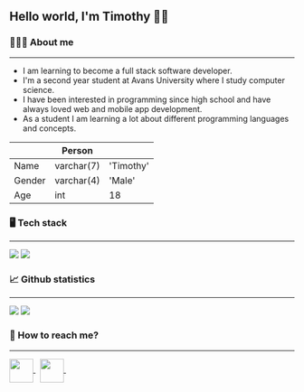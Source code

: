 ## Hello world, I'm Timothy 👋🏻
  
### 🧑🏼‍💻 About me
<hr>

- I am learning to become a full stack software developer.
- I'm a second year student at Avans University where I study computer science. 
- I have been interested in programming since high school and have always loved web and mobile app development.
- As a student I am learning a lot about different programming languages and concepts.

|         |    Person   |           |
| ------- | ----------- | --------- |
| Name    | varchar(7)  | 'Timothy' |
| Gender  | varchar(4)  | 'Male'    |
| Age     | int         | 18        |

### 🖥️ Tech stack
<hr>
<img src="https://skillicons.dev/icons?i=html,css,js,bootstrap,postman,angular,azure,dotnet,nestjs,nodejs" />
<img src="https://skillicons.dev/icons?i=java,mysql,cs,sqlite,php,androidstudio,eclipse,visualstudio,vscode,github" />

###  📈 Github statistics
<hr>
<img src="https://github-readme-stats.vercel.app/api?username=TimothyBorghouts&show_icons=true&include_all_commits=true&count_private=true&theme=dark"/>
<img src="https://github-readme-stats.vercel.app/api/top-langs/?username=TimothyBorghouts&theme=dark" />

### 📨 How to reach me?
<hr>
<a href="https://www.linkedin.com/in/timothy-borghouts-558534240" target="blank">
  <img align="center" src="https://skillicons.dev/icons?i=linkedin" width=42/>
</a>&nbsp;
<a href="https://discordapp.com/users/437670224758571018." target="blank">
  <img align="center" src="https://skillicons.dev/icons?i=discord" width=42/>
</a>&nbsp;



